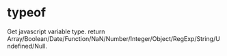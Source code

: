 # typeof
Get javascript variable type. return Array/Boolean/Date/Function/NaN/Number/Integer/Object/RegExp/String/Undefined/Null.

